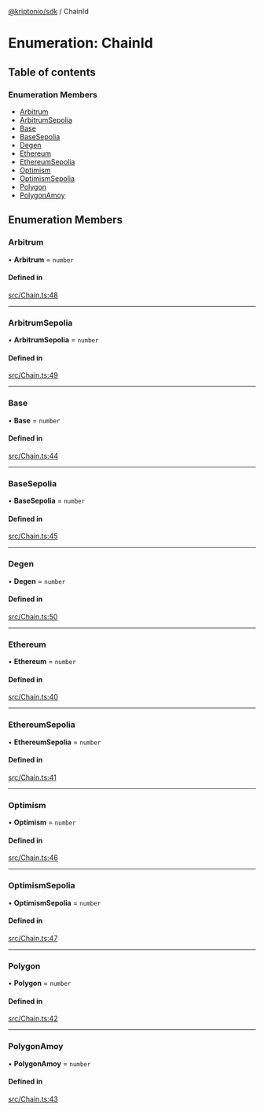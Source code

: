 [@kriptonio/sdk](../README.md) / ChainId

# Enumeration: ChainId

## Table of contents

### Enumeration Members

- [Arbitrum](ChainId.md#arbitrum)
- [ArbitrumSepolia](ChainId.md#arbitrumsepolia)
- [Base](ChainId.md#base)
- [BaseSepolia](ChainId.md#basesepolia)
- [Degen](ChainId.md#degen)
- [Ethereum](ChainId.md#ethereum)
- [EthereumSepolia](ChainId.md#ethereumsepolia)
- [Optimism](ChainId.md#optimism)
- [OptimismSepolia](ChainId.md#optimismsepolia)
- [Polygon](ChainId.md#polygon)
- [PolygonAmoy](ChainId.md#polygonamoy)

## Enumeration Members

### Arbitrum

• **Arbitrum** = `number`

#### Defined in

[src/Chain.ts:48](https://github.com/kriptonio/sdk/blob/d5dd03e/packages/sdk/src/Chain.ts#L48)

___

### ArbitrumSepolia

• **ArbitrumSepolia** = `number`

#### Defined in

[src/Chain.ts:49](https://github.com/kriptonio/sdk/blob/d5dd03e/packages/sdk/src/Chain.ts#L49)

___

### Base

• **Base** = `number`

#### Defined in

[src/Chain.ts:44](https://github.com/kriptonio/sdk/blob/d5dd03e/packages/sdk/src/Chain.ts#L44)

___

### BaseSepolia

• **BaseSepolia** = `number`

#### Defined in

[src/Chain.ts:45](https://github.com/kriptonio/sdk/blob/d5dd03e/packages/sdk/src/Chain.ts#L45)

___

### Degen

• **Degen** = `number`

#### Defined in

[src/Chain.ts:50](https://github.com/kriptonio/sdk/blob/d5dd03e/packages/sdk/src/Chain.ts#L50)

___

### Ethereum

• **Ethereum** = `number`

#### Defined in

[src/Chain.ts:40](https://github.com/kriptonio/sdk/blob/d5dd03e/packages/sdk/src/Chain.ts#L40)

___

### EthereumSepolia

• **EthereumSepolia** = `number`

#### Defined in

[src/Chain.ts:41](https://github.com/kriptonio/sdk/blob/d5dd03e/packages/sdk/src/Chain.ts#L41)

___

### Optimism

• **Optimism** = `number`

#### Defined in

[src/Chain.ts:46](https://github.com/kriptonio/sdk/blob/d5dd03e/packages/sdk/src/Chain.ts#L46)

___

### OptimismSepolia

• **OptimismSepolia** = `number`

#### Defined in

[src/Chain.ts:47](https://github.com/kriptonio/sdk/blob/d5dd03e/packages/sdk/src/Chain.ts#L47)

___

### Polygon

• **Polygon** = `number`

#### Defined in

[src/Chain.ts:42](https://github.com/kriptonio/sdk/blob/d5dd03e/packages/sdk/src/Chain.ts#L42)

___

### PolygonAmoy

• **PolygonAmoy** = `number`

#### Defined in

[src/Chain.ts:43](https://github.com/kriptonio/sdk/blob/d5dd03e/packages/sdk/src/Chain.ts#L43)
